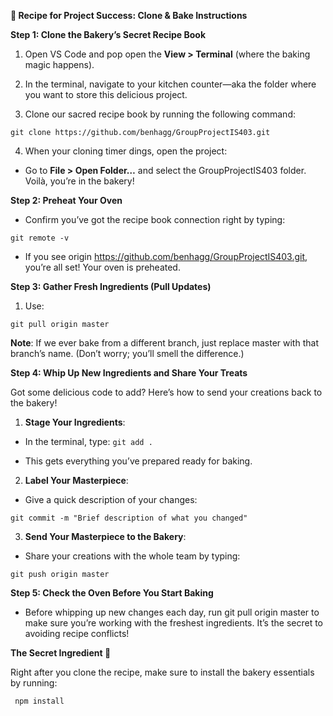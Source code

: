 **🍰 Recipe for Project Success: Clone & Bake Instructions**

**Step 1: Clone the Bakery’s Secret Recipe Book**

1. Open VS Code and pop open the **View > Terminal** (where the baking magic happens).

2. In the terminal, navigate to your kitchen counter—aka the folder where you want to store this delicious project.

3. Clone our sacred recipe book by running the following command:

```git clone https://github.com/benhagg/GroupProjectIS403.git```

4. When your cloning timer dings, open the project:

- Go to **File > Open Folder…** and select the GroupProjectIS403 folder. Voilà, you’re in the bakery!

**Step 2: Preheat Your Oven**

- Confirm you’ve got the recipe book connection right by typing:

```git remote -v```

- If you see origin https://github.com/benhagg/GroupProjectIS403.git, you’re all set! Your oven is preheated.

**Step 3: Gather Fresh Ingredients (Pull Updates)**

1. Use:

```git pull origin master```

**Note**: If we ever bake from a different branch, just replace master with that branch’s name. (Don’t worry; you’ll smell the difference.)

**Step 4: Whip Up New Ingredients and Share Your Treats**

Got some delicious code to add? Here’s how to send your creations back to the bakery!

1. **Stage Your Ingredients**:

- In the terminal, type: ```git add .```

- This gets everything you’ve prepared ready for baking.

2. **Label Your Masterpiece**:

- Give a quick description of your changes:

```git commit -m "Brief description of what you changed"```

3. **Send Your Masterpiece to the Bakery**:

- Share your creations with the whole team by typing:

```git push origin master```

**Step 5: Check the Oven Before You Start Baking**

- Before whipping up new changes each day, run git pull origin master to make sure you’re working with the freshest ingredients. It’s the secret to avoiding recipe conflicts!

**The Secret Ingredient 🍪**

Right after you clone the recipe, make sure to install the bakery essentials by running:

``` npm install```




